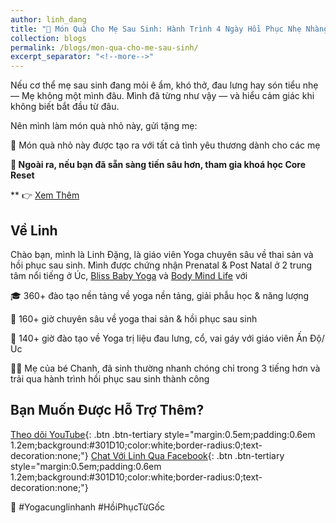 ```yaml
---
author: linh_dang
title: "🎁 Món Quà Cho Mẹ Sau Sinh: Hành Trình 4 Ngày Hồi Phục Nhẹ Nhàng"
collection: blogs
permalink: /blogs/mon-qua-cho-me-sau-sinh/
excerpt_separator: "<!--more-->"
---
```


<!-- markdownlint-disable MD028 -->
<!-- markdownlint-disable MD033 -->

Nếu cơ thể mẹ sau sinh đang mỏi ê ẩm, khó thở, đau lưng hay són tiểu nhẹ —
Mẹ không một mình đâu.
Mình đã từng như vậy — và hiểu cảm giác khi không biết bắt đầu từ đâu.

Nên mình làm món quà nhỏ này, gửi tặng mẹ:

<div class="ml-embedded" data-form="xKc0oP"></div>

💝 Món quà nhỏ này được tạo ra với tất cả tình yêu thương dành cho các mẹ

**🎯 Ngoài ra, nếu bạn đã sẵn sàng tiến sâu hơn, tham gia khoá học Core Reset** 

** 👉 [Xem Thêm](https://yogacunglinhanh.com/khoa-hoc/core-reset-yoga-hoi-phuc-sau-sinh/)

## Về Linh

Chào bạn, mình là Linh Đặng, là giáo viên Yoga chuyên sâu về thai sản và hồi phục sau sinh. Mình được chứng nhận Prenatal & Post Natal ở 2 trung tâm nổi tiếng ở Úc, [Bliss Baby Yoga](https://blissbabyyoga.com/) và [Body Mind Life](https://www.bodymindlife.com/about) với

🎓 360+ đào tạo nền tảng về yoga nền tảng, giải phẫu học & năng lượng

🤱 160+ giờ chuyên sâu về yoga thai sản & hồi phục sau sinh

🏥 140+ giờ đào tạo về Yoga trị liệu đau lưng, cổ, vai gáy với giáo viên Ấn Độ/Úc

👩‍👧 Mẹ của bé Chanh, đã sinh thường nhanh chóng chỉ trong 3 tiếng hơn và trải qua hành trình hồi phục sau sinh thành công

## Bạn Muốn Được Hỗ Trợ Thêm?

[Theo dõi YouTube](https://www.youtube.com/@yogacunglinhanh-noibanketn8829){: .btn .btn-tertiary style="margin:0.5em;padding:0.6em 1.2em;background:#301D10;color:white;border-radius:0;text-decoration:none;"}
[Chat Với Linh Qua Facebook](https://www.facebook.com/ngoclinhdnl/){: .btn .btn-tertiary style="margin:0.5em;padding:0.6em 1.2em;background:#301D10;color:white;border-radius:0;text-decoration:none;"}

📌 #Yogacunglinhanh #HồiPhụcTừGốc
